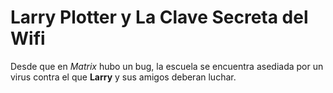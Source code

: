 
# Larry Plotter y La Clave Secreta del Wifi

Desde que en *Matrix* hubo un bug, la escuela se encuentra asediada por un 
virus contra el que **Larry** y sus amigos deberan luchar.


